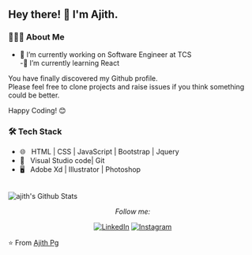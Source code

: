 

<h2> Hey there! 👋 I'm Ajith. </h2>



<h3> 👨🏻‍💻 About Me </h3>

  - 🔭 I’m currently working on Software Engineer at TCS <br>
  -🌱  I’m currently learning React


You have finally discovered my Github profile. <br>
Please feel free to clone projects and raise issues if you think something could be better.

Happy Coding! 😊

<h3>🛠 Tech Stack</h3>
 
- 🌐 &nbsp; HTML | CSS | JavaScript | Bootstrap | Jquery
- 🔧 &nbsp; Visual Studio code| Git
- 🖥 &nbsp; Adobe Xd | Illustrator | Photoshop 


<br>

<img align="center" src="https://github-readme-stats.vercel.app/api?username=AjithPG&include_all_commits=true&count_private=true&show_icons=true&line_height=20&title_color=7A7ADB&icon_color=2234AE&text_color=D3D3D3&bg_color=0,000000,130F40" alt="ajith's Github Stats">

<div align="center">



<i>Follow me:</i><br>

<a href="https://www.linkedin.com/in/ajith-pg/" target="_blank"><img src="https://img.shields.io/badge/LinkedIn-%230077B5.svg?&style=flat-square&logo=linkedin&logoColor=white" alt="LinkedIn"></a>
<a href="https://www.instagram.com/lazy_learne6/" target="_blank"><img src="https://img.shields.io/badge/Instagram-%23E4405F.svg?&style=flat-square&logo=instagram&logoColor=white" alt="Instagram"></a>


</div>

⭐️ From [Ajith Pg](https://github.com/AjithPG)

<!--
**AjithPG/AjithPG** is a ✨ _special_ ✨ repository because its `README.md` (this file) appears on your GitHub profile.

Here are some ideas to get you started:

- 🔭 I’m currently working on ...
- 🌱 I’m currently learning ...
- 👯 I’m looking to collaborate on ...
- 🤔 I’m looking for help with ...
- 💬 Ask me about ...
- 📫 How to reach me: ...
- 😄 Pronouns: ...
- ⚡ Fun fact: ...
-->

